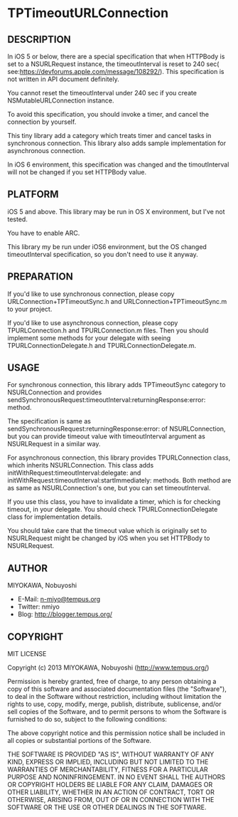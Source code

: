 TPTimeoutURLConnection
====================

DESCRIPTION
--------------------

In iOS 5 or below, there are a special specification that
when HTTPBody is set to a NSURLRequest instance, the
timeoutInterval is reset to 240 sec(
see:https://devforums.apple.com/message/108292/).  This
specification is not written in API document definitely.

You cannot reset the timeoutInterval under 240 sec if you
create NSMutableURLConnection instance.

To avoid this specification, you should invoke a timer, and
cancel the connection by yourself.

This tiny library add a category which treats timer and
cancel tasks in synchronous connection.  This library also
adds sample implementation for asynchronous connection.

In iOS 6 environment, this specification was changed and the
timoutInterval will not be changed if you set HTTPBody
value.


PLATFORM
--------------------

iOS 5 and above.  This library may be run in OS X
environment, but I've not tested.

You have to enable ARC.

This library my be run under iOS6 environment, but the OS
changed timeoutInterval specification, so you don't need to
use it anyway.


PREPARATION
--------------------

If you'd like to use synchronous connection, please copy
URLConnection+TPTimeoutSync.h and
URLConnection+TPTimeoutSync.m to your project.

If you'd like to use asynchronous connection, please copy
TPURLConnection.h and TPURLConnection.m files.  Then you
should implement some methods for your delegate with seeing
TPURLConnectionDelegate.h and TPURLConnectionDelegate.m.


USAGE
--------------------

For synchronous connection, this library adds TPTimeoutSync
category to NSURLConnection and provides
sendSynchronousRequest:timeoutInterval:returningResponse:error:
method.

The specification is same as
sendSynchronousRequest:returningResponse:error: of
NSURLConnection, but you can provide timeout value with
timeoutInterval argument as NSURLRequest in a similar way.

For asynchronous connection, this library provides
TPURLConnection class, which inherits NSURLConnection.  This
class adds initWithRequest:timeoutInterval:delegate: and
initWithRequest:timeoutInterval:startImmediately: methods.
Both method are as same as NSURLConnection's one, but you
can set timeoutInterval.

If you use this class, you have to invalidate a timer, which is
for checking timeout, in your delegate.  You should check
TPURLConnectionDelegate class for implementation details.

You should take care that the timeout value which is
originally set to NSURLRequest might be changed by iOS
when you set HTTPBody to NSURLRequest.


AUTHOR
--------------------

MIYOKAWA, Nobuyoshi

* E-Mail: n-miyo@tempus.org
* Twitter: nmiyo
* Blog: http://blogger.tempus.org/


COPYRIGHT
--------------------

MIT LICENSE

Copyright (c) 2013 MIYOKAWA, Nobuyoshi (http://www.tempus.org/)

Permission is hereby granted, free of charge, to any person obtaining a
copy of this software and associated documentation files (the "Software"),
to deal in the Software without restriction, including without limitation
the rights to use, copy, modify, merge, publish, distribute, sublicense,
and/or sell copies of the Software, and to permit persons to whom the
Software is furnished to do so, subject to the following conditions:

The above copyright notice and this permission notice shall be included in
all copies or substantial portions of the Software.

THE SOFTWARE IS PROVIDED "AS IS", WITHOUT WARRANTY OF ANY KIND, EXPRESS OR
IMPLIED, INCLUDING BUT NOT LIMITED TO THE WARRANTIES OF MERCHANTABILITY,
FITNESS FOR A PARTICULAR PURPOSE AND NONINFRINGEMENT. IN NO EVENT SHALL THE
AUTHORS OR COPYRIGHT HOLDERS BE LIABLE FOR ANY CLAIM, DAMAGES OR OTHER
LIABILITY, WHETHER IN AN ACTION OF CONTRACT, TORT OR OTHERWISE, ARISING
FROM, OUT OF OR IN CONNECTION WITH THE SOFTWARE OR THE USE OR OTHER
DEALINGS IN THE SOFTWARE.
